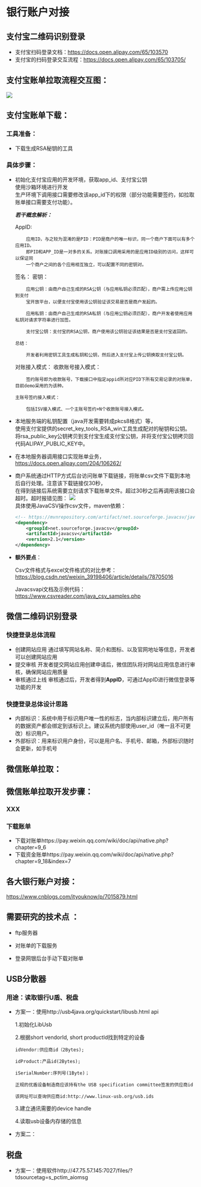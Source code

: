 # 银行账户对接

## 支付宝二维码识别登录
- 支付宝扫码登录文档：https://docs.open.alipay.com/65/103570
- 支付宝的扫码登录交互流程：https://docs.open.alipay.com/65/103705/

## 支付宝账单拉取流程交互图：
![](file:///C:/Users/LR/Desktop/1.jpg)
## 支付宝账单下载：
### 工具准备：
- 下载生成RSA秘钥的工具

### 具体步骤：
- 初始化支付宝应用的开发环境，获取app_id、支付宝公钥<br>
  使用沙箱环境进行开发<br>
  生产环境下调用接口需要修改该app_id下的权限（部分功能需要签约，如拉取账单接口需要支付功能）。

  <b>*若干概念解析：*</b>

  AppID:

          应用ID，与之较为混淆的是PID：PID是商户的唯一标识，同一个商户下面可以有多个应用ID。
          即PID和APP_ID是一对多的关系。对账接口调用采用的是应用ID级别的访问，这样可以保证同
          一个商户之间的各个应用相互独立，可以配置不同的密钥对。

  签名：
      密钥：

          应用公钥：由商户自己生成的RSA公钥（与应用私钥必须匹配），商户需上传应用公钥到支付
          宝开放平台，以便支付宝使用该公钥验证该交易是否是商户发起的。

          应用私钥：由商户自己生成的RSA私钥（与应用公钥必须匹配），商户开发者使用应用私钥对请求字符串进行加签。

          支付宝公钥：支付宝的RSA公钥，商户使用该公钥验证该结果是否是支付宝返回的。

      总结：

          开发者利用密钥工具生成私钥和公钥，然后进入支付宝上传公钥换取支付宝公钥。

  对账接入模式：
      收款账号接入模式：

          签约账号即为收款账号，下载接口中指定appid所对应PID下所有交易记录的对账单，目前demo采用的为该种。

      主账号签约接入模式：

          包括ISV接入模式、一个主账号签约+N个收款账号接入模式。



- 本地服务端的私钥配置（java开发需要转成pkcs8格式）等，<br>
  使用支付宝提供的secret_key_tools_RSA_win工具生成配对的秘钥和公钥。<br>
  将rsa_public_key公钥拷贝到支付宝生成支付宝公钥，并将支付宝公钥拷贝回代码ALIPAY_PUBLIC_KEY中。<br>

- 在本地服务器调用接口实现账单业务，https://docs.open.alipay.com/204/106262/

- 商户系统通过HTTP方式后台访问账单下载链接，将账单csv文件下载到本地后自行处理。注意该下载链接仅30秒，<br>
  在得到链接后系统需要立刻请求下载账单文件。超过30秒之后再调用该接口会超时。超时报错见图：
![](file:///C:/Users/LR/Desktop/2.png)<br>
  具体使用JavaCSV操作csv文件，maven依赖：

  ``` xml
  <!-- https://mvnrepository.com/artifact/net.sourceforge.javacsv/javacsv -->
  <dependency>
      <groupId>net.sourceforge.javacsv</groupId>
      <artifactId>javacsv</artifactId>
      <version>2.1</version>
  </dependency>
  ```

- <b>额外要点</b>：

  Csv文件格式与excel文件格式的对比参考：https://blog.csdn.net/weixin_39198406/article/details/78705016

  Javacsvapi文档及示例代码：https://www.csvreader.com/java_csv_samples.php

## 微信二维码识别登录
### 快捷登录总体流程
- 创建网站应用
通过填写网站名称、简介和图标、以及官网地址等信息，开发者可以创建网站应用
- 提交审核
开发者提交网站应用创建申请后，微信团队将对网站应用信息进行审核，确保网站应用质量
- 审核通过上线
审核通过后，开发者得到<b>AppID</b>，可通过AppID进行微信登录等功能的开发

### 快捷登录总体设计思路
- 内部标识：系统中用于标识用户唯一性的标志，当内部标识建立后，用户所有的数据资产都会绑定到该标识上。建议系统内部使用user_id（唯一且不可更改）标识用户。
- 外部标识：用来标识用户身份，可以是用户名、手机号、邮箱，外部标识随时会更新，如手机号

## 微信账单拉取：
## 微信账单拉取开发步骤：
### XXX
### 下载账单
- 下载对账单https://pay.weixin.qq.com/wiki/doc/api/native.php?chapter=9_6
- 下载资金账单https://pay.weixin.qq.com/wiki/doc/api/native.php?chapter=9_18&index=7

## 各大银行账户对接：
https://www.cnblogs.com/ityouknow/p/7015879.html
## 需要研究的技术点 ：
- ftp服务器

- 对账单的下载服务
- 登录网银后台手动下载对账单

## USB分散器
### 用途：读取银行U盾、税盘
- 方案一：使用http://usb4java.org/quickstart/libusb.html api<br>

  1.初始化LibUsb<br>

  2.根据short vendorId, short productId找到特定的设备<br>

      idVendor:供应商id（2Bytes);

      idProduct:产品id(2Bytes);

      iSerialNumber:序列号(1Byte)；

      正规的优盾设备制造商应该持有the USB specification committee签发的供应商id

      该网址可以查询供应商id:http://www.linux-usb.org/usb.ids

  3.建立通讯需要的device handle<br>

  4.读取usb设备内存储的信息

- 方案二：




## 税盘
- 方案一：使用软件http://47.75.57.145:7027/files/?tdsourcetag=s_pctim_aiomsg
